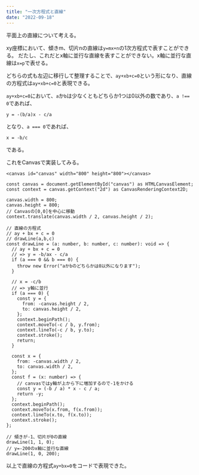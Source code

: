 ```yaml
---
title: "一次方程式と直線"
date: "2022-09-18"
---
```


平面上の直線について考える。

xy座標において、傾きm、切片nの直線は`y=mx+n`の1次方程式で表すことができる。
だたし、これだとx軸に並行な直線を表すことができない。x軸に並行な直線は`x=p`で表せる。

どちらの式も左辺に移行して整理することで、`ay+xb+c=0`という形になり、直線の方程式は`ay+xb+c=0`と表現できる。

`ay+xb+c=0`において、`a`か`b`は少なくともどちらか1つは0以外の数であり、`a !== 0`であれば、

```
y = -(b/a)x - c/a
```

となり、`a === 0`であれば、

```
x = -b/c
```

である。

これをCanvasで実装してみる。

```html:[data-language="HTML"]
<canvas id="canvas" width="800" height="800"></canvas>
```

```ts:[data-language="TypeScript"]
const canvas = document.getElementById("canvas") as HTMLCanvasElement;
const context = canvas.getContext("2d") as CanvasRenderingContext2D;

canvas.width = 800;
canvas.height = 800;
// Canvasの[0,0]を中心に移動
context.translate(canvas.width / 2, canvas.height / 2);

// 直線の方程式
// ay + bx + c = 0
// drawLine(a,b,c)
const drawLine = (a: number, b: number, c: number): void => {
  // ay + bx + c = 0
  // => y = -b/ax - c/a
  if (a === 0 && b === 0) {
    throw new Error("aかbのどちらかは0以外になります");
  }

  // x = -c/b
  // => y軸に並行
  if (a === 0) {
    const y = {
      from: -canvas.height / 2,
      to: canvas.height / 2,
    };
    context.beginPath();
    context.moveTo(-c / b, y.from);
    context.lineTo(-c / b, y.to);
    context.stroke();
    return;
  }

  const x = {
    from: -canvas.width / 2,
    to: canvas.width / 2,
  };
  const f = (x: number) => {
    // canvasではy軸が上から下に増加するので-1をかける
    const y = (-b / a) * x - c / a;
    return -y;
  };
  context.beginPath();
  context.moveTo(x.from, f(x.from));
  context.lineTo(x.to, f(x.to));
  context.stroke();
};

// 傾きが-1、切片が0の直線
drawLine(1, 1, 0);
// y=-200のx軸に並行な直線
drawLine(1, 0, 200);
```

以上で直線の方程式`ay+bx=0`をコードで表現できた。
